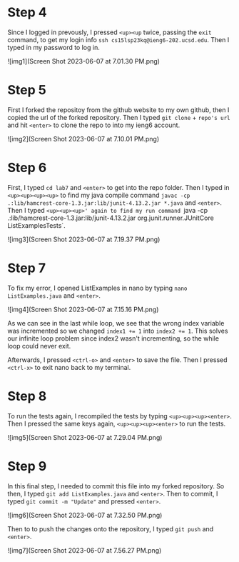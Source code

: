 # Step 4
Since I logged in prevously, I pressed `<up><up` twice, passing the `exit` command, to get my login info `ssh cs15lsp23kq@ieng6-202.ucsd.edu`. Then I typed in my password to log in. 

![img1](Screen Shot 2023-06-07 at 7.01.30 PM.png)

# Step 5 
First I forked the repositoy from the github website to my own github, then I copied the url of the forked repository. Then I typed `git clone` + `repo's url` and hit `<enter>` to clone the repo to into my ieng6 account. 

![img2](Screen Shot 2023-06-07 at 7.10.01 PM.png)

# Step 6

First, I typed `cd lab7` and `<enter>` to get into the repo folder. Then I typed in `<up><up><up><up>` to find my java compile command `javac -cp .:lib/hamcrest-core-1.3.jar:lib/junit-4.13.2.jar *.java` and `<enter>`. Then I typed `<up><up><up>' again to find my run command `java -cp .:lib/hamcrest-core-1.3.jar:lib/junit-4.13.2.jar org.junit.runner.JUnitCore ListExamplesTests`.

![img3](Screen Shot 2023-06-07 at 7.19.37 PM.png)

# Step 7
To fix my error, I opened ListExamples in nano by typing `nano ListExamples.java` and `<enter>`.

![img4](Screen Shot 2023-06-07 at 7.15.16 PM.png)

As we can see in the last while loop, we see that the wrong index variable was incremented so we changed `index1 += 1` into `index2 += 1`. This solves our infinite loop problem since index2 wasn't incrementing, so the while loop could never exit. 

Afterwards, I pressed `<ctrl-o>` and `<enter>` to save the file. Then I pressed `<ctrl-x>` to exit nano back to my terminal.

# Step 8
To run the tests again, I recompiled the tests by typing `<up><up><up><enter>`. Then I pressed the same keys again, `<up><up><up><enter>` to run the tests.

![img5](Screen Shot 2023-06-07 at 7.29.04 PM.png)

# Step 9
In this final step, I needed to commit this file into my forked repository. So then, I typed `git add ListExamples.java` and `<enter>`. Then to commit, I typed `git commit -m "Update"` and pressed `<enter>`.

![img6](Screen Shot 2023-06-07 at 7.32.50 PM.png)

Then to  to push the changes onto the repository, I typed `git push` and `<enter>`.

![img7](Screen Shot 2023-06-07 at 7.56.27 PM.png)

